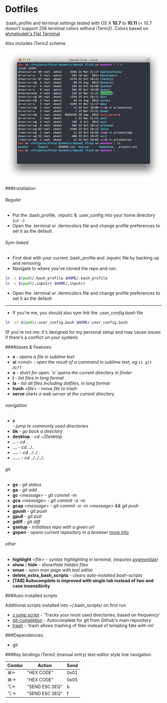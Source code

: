 Dotfiles
========

.bash_profile and terminal settings tested with OS X **10.7** to **10.11** (< 10.7 doesn't support 256 terminal colors without iTerm2).
Colors based on [ahmetsulek's Flat Terminal](https://github.com/ahmetsulek/flat-terminal)

Also includes iTerm2 scheme

![preview](preview.png)

###Installation
###### Regular
- Put the .bash_profile, .inputrc & .user_config into your home directory (`cd ~`)
- Open the .terminal or .itermcolors file and change profile preferences to set it as the default


###### Sym-linked
- First deal with your current .bash_profile and .inputrc file by backing up and removing
- Navigate to where you've cloned the repo and run:

```bash
ln -s $(pwd)/.bash_profile $HOME/.bash_profile
ln -s $(pwd)/.inputrc $HOME/.inputrc
```

- Open the .terminal or .itermcolors file and change profile preferences to set it as the default


--------
- If you're me, you should also sym link the *.user_config.bash* file
```bash
ln -sf $(pwd)/.user_config.bash $HOME/.user_config.bash
```
(If you're not me: it's designed for my personal setup and may cause issues if there's a conflict on your system)


###Aliases & Features
- **s** - *opens a file in sublime text*
- **si** *\<cmd\>* - *open the result of a command in sublime text, eg `si git diff`*
- **o** - *short for open. 'o' opens the current directory in finder* 
- **l** - *list files in long format*
- **la** - *list all files including dotfiles, in long format*
- **trash** *\<file\>* - *move file to trash*
- **serve** *starts a web server at the current directory*

###### navigation
- **z** *<search string>* - *jump to commonly used directories*
- **bk** - *go back a directory*
- **desktop** - *cd ~/Desktop*
- **..** 	- *cd ..*
- **...** 	- *cd ../..*
- **....** 	- *cd ../../..*
- **.....** - *cd ../../../..*

###### git
- **gs** - *git status*
- **ga** - *git add .*
- **gc** *\<message\>* - *git commit -m*
- **gca** *\<message\>* - *git commit -a -m*
- **gcap** *\<message\>* - *git commit -a -m \<message\> && git push*
- **gpush** - *git push*
- **gpull** - *git pull*
- **gdiff** - *git diff*
- **gsetup** *<repo-url>* - *initialises repo with a given url*
- **gopen** - *opens current repository in a browser* [more info](https://github.com/paulirish/git-open/blob/master/git-open)

###### other
- **highlight** *\<file\>* - *syntax highlighting in terminal, (requires [pygmentize](http://pygments.org/))*
- **show** / **hide** - *show/hide hidden files* 
- **sman** - *open man page with text edtior*
- **delete_extra_bash_scripts** - *clears auto-installed bash-scripts*
- **[TAB] Autocomplete is improved with single tab instead of two and case insensitivity**

###Auto-installed scripts

Additional scripts installed into ~/.bash_scripts/ on first run

- [z jump script](https://github.com/rupa/z) - 'Tracks your most used directories, based on frequency'
- [git-completion](https://github.com/git/git/tree/master/contrib/completion) - Autocomplete for git from Github's main repository
- [trash](https://github.com/morgant/tools-osx) - 'trash allows trashing of files instead of tempting fate with rm'

###Dependencies
- git

###Key bindings iTerm2 (manual entry)
text-editor style line navigation  

| Combo 	| Action         	| Send 	|
|-------	|----------------	|------	|
| ⌘←    	| "HEX CODE"     	| 0x01
| ⌘→    	| "HEX CODE"     	| 0x05
| ⌥←    	| "SEND ESC SEQ" 	| b
| ⌥→    	| "SEND ESC SEQ" 	| f